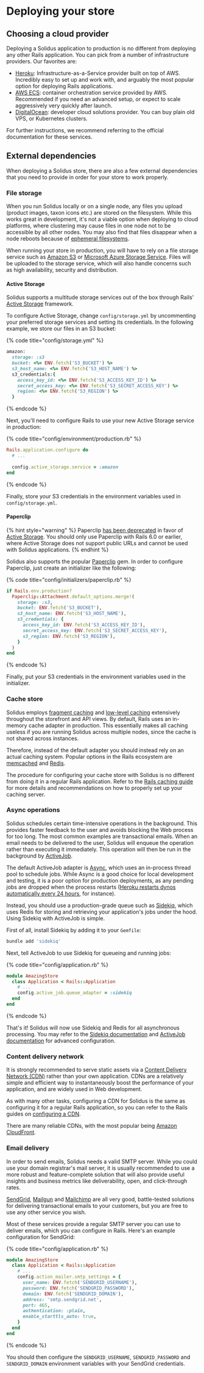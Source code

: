 # Deploying your store

## Choosing a cloud provider

Deploying a Solidus application to production is no different from deploying any other Rails application. You can pick from a number of infrastructure providers. Our favorites are:

* [Heroku](https://heroku.com/): Infrastructure-as-a-Service provider built on top of AWS. Incredibly easy to set up and work with, and arguably the most popular option for deploying Rails applications.
* [AWS ECS](https://aws.amazon.com/ecs/): container orchestration service provided by AWS. Recommended if you need an advanced setup, or expect to scale aggressively very quickly after launch.
* [DigitalOcean](https://digitalocean.com): developer cloud solutions provider. You can buy plain old VPS, or Kubernetes clusters.

For further instructions, we recommend referring to the official documentation for these services.

## External dependencies

When deploying a Solidus store, there are also a few external dependencies that you need to provide in order for your store to work properly.

### File storage

When you run Solidus locally or on a single node, any files you upload \(product images, taxon icons etc.\) are stored on the filesystem. While this works great in development, it's not a viable option when deploying to cloud platforms, where clustering may cause files in one node not to be accessible by all other nodes. You may also find that files disappear when a node reboots because of [ephemeral filesystems](https://devcenter.heroku.com/articles/dynos#ephemeral-filesystem).

When running your store in production, you will have to rely on a file storage service such as [Amazon S3](https://aws.amazon.com/s3/) or [Microsoft Azure Storage Service](https://azure.microsoft.com/en-us/services/storage/). Files will be uploaded to the storage service, which will also handle concerns such as high availability, security and distribution.

#### Active Storage

Solidus supports a multitude storage services out of the box through Rails' [Active Storage](https://edgeguides.rubyonrails.org/active_storage_overview.html) framework.

To configure Active Storage, change `config/storage.yml` by uncommenting your preferred storage services and setting its credentials. In the following example, we store our files in an S3 bucket:

{% code title="config/storage.yml" %}
```ruby
amazon:
  storage: :s3
  bucket: <%= ENV.fetch('S3_BUCKET') %>
  s3_host_name: <%= ENV.fetch('S3_HOST_NAME') %>
  s3_credentials:{
    access_key_id: <%= ENV.fetch('S3_ACCESS_KEY_ID') %>
    secret_access_key: <%= ENV.fetch('S3_SECRET_ACCESS_KEY') %>
    region: <%= ENV.fetch('S3_REGION') %>
  }
```
{% endcode %}

Next, you'll need to configure Rails to use your new Active Storage service in production:

{% code title="config/environment/production.rb" %}
```ruby
Rails.application.configure do
  # ...
  
  config.active_storage.service = :amazon
end
```
{% endcode %}

Finally, store your S3 credentials in the environment variables used in `config/storage.yml`.

#### Paperclip

{% hint style="warning" %}
Paperclip [has been deprecated](https://github.com/thoughtbot/paperclip#deprecated) in favor of [Active Storage](https://guides.rubyonrails.org/active_storage_overview.html). You should only use Paperclip with Rails 6.0 or earlier, where Active Storage does not support public URLs and cannot be used with Solidus applications.
{% endhint %}

Solidus also supports the popular [Paperclip](https://github.com/thoughtbot/paperclip) gem. In order to configure Paperclip, just create an initializer like the following:

{% code title="config/initializers/paperclip.rb" %}
```ruby
if Rails.env.production?
  Paperclip::Attachment.default_options.merge!(
    storage: :s3,
    bucket: ENV.fetch('S3_BUCKET'),
    s3_host_name: ENV.fetch('S3_HOST_NAME'),
    s3_credentials: {
      access_key_id: ENV.fetch('S3_ACCESS_KEY_ID'),
      secret_access_key: ENV.fetch('S3_SECRET_ACCESS_KEY'),
      s3_region: ENV.fetch('S3_REGION'),
    }
  )
end
```
{% endcode %}

Finally, put your S3 credentials in the environment variables used in the initializer.

### Cache store

Solidus employs [fragment caching](https://guides.rubyonrails.org/caching_with_rails.html#fragment-caching) and [low-level caching](https://guides.rubyonrails.org/caching_with_rails.html#low-level-caching) extensively throughout the storefront and API views. By default, Rails uses an in-memory cache adapter in production. This essentially makes all caching useless if you are running Solidus across multiple nodes, since the cache is not shared across instances.

Therefore, instead of the default adapter you should instead rely on an actual caching system. Popular options in the Rails ecosystem are [memcached](https://memcached.org/) and [Redis](https://redis.io/).

The procedure for configuring your cache store with Solidus is no different from doing it in a regular Rails application. Refer to the [Rails caching guide](https://guides.rubyonrails.org/caching_with_rails.html#activesupport-cache-memcachestore) for more details and recommendations on how to properly set up your caching server.

### Async operations

Solidus schedules certain time-intensive operations in the background. This provides faster feedback to the user and avoids blocking the Web process for too long. The most common examples are transactional emails. When an email needs to be delivered to the user, Solidus will enqueue the operation rather than executing it immediately. This operation will then be run in the background by [ActiveJob](https://guides.rubyonrails.org/active_job_basics.html).

The default ActiveJob adapter is [Async](https://api.rubyonrails.org/classes/ActiveJob/QueueAdapters/AsyncAdapter.html), which uses an in-process thread pool to schedule jobs. While Async is a good choice for local development and testing, it is a poor option for production deployments, as any pending jobs are dropped when the process restarts \([Heroku restarts dynos automatically every 24 hours](https://devcenter.heroku.com/articles/dynos#automatic-dyno-restarts), for instance\).

Instead, you should use a production-grade queue such as [Sidekiq](https://github.com/mperham/sidekiq), which uses Redis for storing and retrieving your application's jobs under the hood. Using Sidekiq with ActiveJob is simple.

First of all, install Sidekiq by adding it to your `Gemfile`:

```bash
bundle add 'sidekiq'
```

Next, tell ActiveJob to use Sidekiq for queueing and running jobs:

{% code title="config/application.rb" %}
```ruby
module AmazingStore
  class Application < Rails::Application
    # ...
    config.active_job.queue_adapter = :sidekiq
  end
end
```
{% endcode %}

That's it! Solidus will now use Sidekiq and Redis for all asynchronous processing. You may refer to the [Sidekiq documentation](https://github.com/mperham/sidekiq) and [ActiveJob documentation](https://guides.rubyonrails.org/active_job_basics.html) for advanced configuration.

### Content delivery network

It is strongly recommended to serve static assets via a [Content Delivery Network \(CDN\)](https://it.wikipedia.org/wiki/Content_Delivery_Network) rather than your own application. CDNs are a relatively simple and efficient way to instantaneously boost the performance of your application, and are widely used in Web development.

As with many other tasks, configuring a CDN for Solidus is the same as configuring it for a regular Rails application, so you can refer to the Rails guides on [configuring a CDN](https://guides.rubyonrails.org/asset_pipeline.html#cdns).

There are many reliable CDNs, with the most popular being [Amazon CloudFront](https://aws.amazon.com/it/cloudfront/).

### Email delivery

In order to send emails, Solidus needs a valid SMTP server. While you could use your domain registrar's mail server, it is usually recommended to use a more robust and feature-complete solution that will also provide useful insights and business metrics like deliverability, open, and click-through rates.

[SendGrid](https://sendgrid.com/), [Mailgun](https://www.mailgun.com/) and [Mailchimp](https://mailchimp.com/features/transactional-email/) are all very good, battle-tested solutions for delivering transactional emails to your customers, but you are free to use any other service you wish.

Most of these services provide a regular SMTP server you can use to deliver emails, which you can configure in Rails. Here's an example configuration for SendGrid:

{% code title="config/application.rb" %}
```ruby
module AmazingStore
  class Application < Rails::Application
    # ...
    config.action_mailer.smtp_settings = {
      user_name: ENV.fetch('SENDGRID_USERNAME'),
      password: ENV.fetch('SENDGRID_PASSWORD'),
      domain: ENV.fetch('SENDGRID_DOMAIN'),
      address: 'smtp.sendgrid.net',
      port: 465,
      authentication: :plain,
      enable_starttls_auto: true,
    }
  end
end
```
{% endcode %}

You should then configure the `SENDGRID_USERNAME`, `SENDGRID_PASSWORD` and `SENDGRID_DOMAIN` environment variables with your SendGrid credentials.

